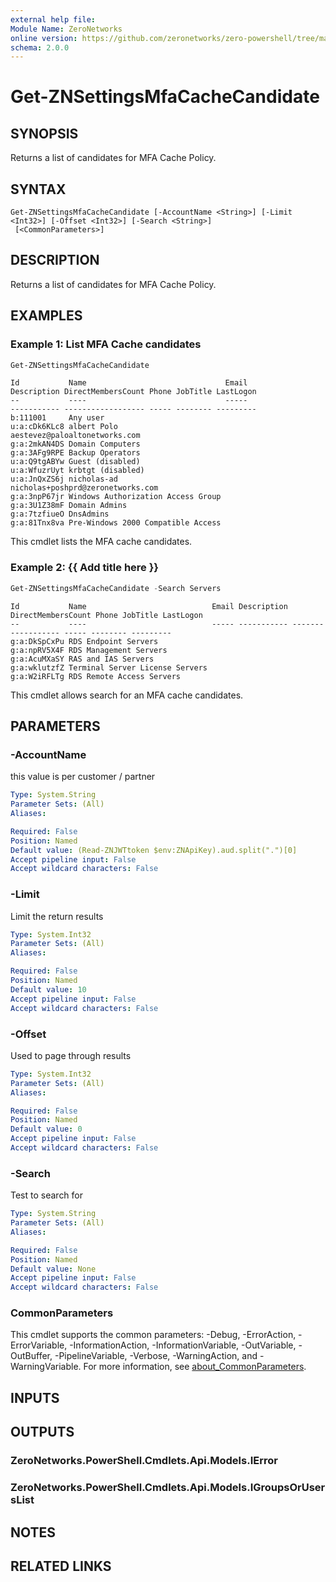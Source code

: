 ```yaml
---
external help file:
Module Name: ZeroNetworks
online version: https://github.com/zeronetworks/zero-powershell/tree/master/src/help/zeronetworks/get-znsettingsmfacachecandidate
schema: 2.0.0
---
```


# Get-ZNSettingsMfaCacheCandidate

## SYNOPSIS
Returns a list of candidates for MFA Cache Policy.

## SYNTAX

```
Get-ZNSettingsMfaCacheCandidate [-AccountName <String>] [-Limit <Int32>] [-Offset <Int32>] [-Search <String>]
 [<CommonParameters>]
```

## DESCRIPTION
Returns a list of candidates for MFA Cache Policy.

## EXAMPLES

### Example 1: List MFA Cache candidates
```powershell
Get-ZNSettingsMfaCacheCandidate
```

```output
Id           Name                               Email                             Description DirectMembersCount Phone JobTitle LastLogon
--           ----                               -----                             ----------- ------------------ ----- -------- ---------
b:111001     Any user                                                                                                           
u:a:cDk6KLc8 albert Polo                        aestevez@paloaltonetworks.com                                                   
g:a:2mkAN4DS Domain Computers                                                                                                   
g:a:3AFg9RPE Backup Operators                                                                                                   
u:a:Q9tgABYw Guest (disabled)                                                                                                   
u:a:WfuzrUyt krbtgt (disabled)                                                                                                  
u:a:JnQxZS6j nicholas-ad                        nicholas+poshprd@zeronetworks.com                                               
g:a:3npP67jr Windows Authorization Access Group                                                                                 
g:a:3U1Z38mF Domain Admins                                                                                                      
g:a:7tzfiueO DnsAdmins                                                                                                          
g:a:81Tnx8va Pre-Windows 2000 Compatible Access
```

This cmdlet lists the MFA cache candidates.

### Example 2: {{ Add title here }}
```powershell
Get-ZNSettingsMfaCacheCandidate -Search Servers
```

```output
Id           Name                            Email Description DirectMembersCount Phone JobTitle LastLogon
--           ----                            ----- ----------- ------------------ ----- -------- ---------
g:a:DkSpCxPu RDS Endpoint Servers                                                                
g:a:npRV5X4F RDS Management Servers                                                              
g:a:AcuMXaSY RAS and IAS Servers                                                                 
g:a:wklutzfZ Terminal Server License Servers                                                     
g:a:W2iRFLTg RDS Remote Access Servers 
```

This cmdlet allows search for an MFA cache candidates.

## PARAMETERS

### -AccountName
this value is per customer / partner

```yaml
Type: System.String
Parameter Sets: (All)
Aliases:

Required: False
Position: Named
Default value: (Read-ZNJWTtoken $env:ZNApiKey).aud.split(".")[0]
Accept pipeline input: False
Accept wildcard characters: False
```

### -Limit
Limit the return results

```yaml
Type: System.Int32
Parameter Sets: (All)
Aliases:

Required: False
Position: Named
Default value: 10
Accept pipeline input: False
Accept wildcard characters: False
```

### -Offset
Used to page through results

```yaml
Type: System.Int32
Parameter Sets: (All)
Aliases:

Required: False
Position: Named
Default value: 0
Accept pipeline input: False
Accept wildcard characters: False
```

### -Search
Test to search for

```yaml
Type: System.String
Parameter Sets: (All)
Aliases:

Required: False
Position: Named
Default value: None
Accept pipeline input: False
Accept wildcard characters: False
```

### CommonParameters
This cmdlet supports the common parameters: -Debug, -ErrorAction, -ErrorVariable, -InformationAction, -InformationVariable, -OutVariable, -OutBuffer, -PipelineVariable, -Verbose, -WarningAction, and -WarningVariable. For more information, see [about_CommonParameters](http://go.microsoft.com/fwlink/?LinkID=113216).

## INPUTS

## OUTPUTS

### ZeroNetworks.PowerShell.Cmdlets.Api.Models.IError

### ZeroNetworks.PowerShell.Cmdlets.Api.Models.IGroupsOrUsersList

## NOTES

## RELATED LINKS

